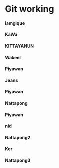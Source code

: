 # Git working
#### iamgique
#### KaWa
#### KITTAYANUN
#### Wakeel
#### Piyawan
#### Jeans
#### Piyawan
#### Nattapong
#### Piyawan
#### nid
#### Nattapong2
#### Ker
#### Nattapong3
